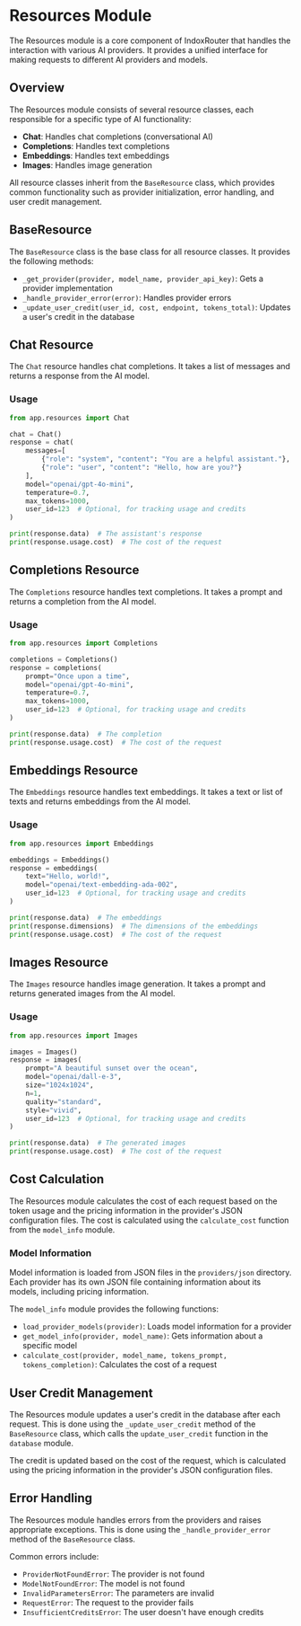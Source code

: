 # Resources Module

The Resources module is a core component of IndoxRouter that handles the interaction with various AI providers. It provides a unified interface for making requests to different AI providers and models.

## Overview

The Resources module consists of several resource classes, each responsible for a specific type of AI functionality:

- **Chat**: Handles chat completions (conversational AI)
- **Completions**: Handles text completions
- **Embeddings**: Handles text embeddings
- **Images**: Handles image generation

All resource classes inherit from the `BaseResource` class, which provides common functionality such as provider initialization, error handling, and user credit management.

## BaseResource

The `BaseResource` class is the base class for all resource classes. It provides the following methods:

- `_get_provider(provider, model_name, provider_api_key)`: Gets a provider implementation
- `_handle_provider_error(error)`: Handles provider errors
- `_update_user_credit(user_id, cost, endpoint, tokens_total)`: Updates a user's credit in the database

## Chat Resource

The `Chat` resource handles chat completions. It takes a list of messages and returns a response from the AI model.

### Usage

```python
from app.resources import Chat

chat = Chat()
response = chat(
    messages=[
        {"role": "system", "content": "You are a helpful assistant."},
        {"role": "user", "content": "Hello, how are you?"}
    ],
    model="openai/gpt-4o-mini",
    temperature=0.7,
    max_tokens=1000,
    user_id=123  # Optional, for tracking usage and credits
)

print(response.data)  # The assistant's response
print(response.usage.cost)  # The cost of the request
```

## Completions Resource

The `Completions` resource handles text completions. It takes a prompt and returns a completion from the AI model.

### Usage

```python
from app.resources import Completions

completions = Completions()
response = completions(
    prompt="Once upon a time",
    model="openai/gpt-4o-mini",
    temperature=0.7,
    max_tokens=1000,
    user_id=123  # Optional, for tracking usage and credits
)

print(response.data)  # The completion
print(response.usage.cost)  # The cost of the request
```

## Embeddings Resource

The `Embeddings` resource handles text embeddings. It takes a text or list of texts and returns embeddings from the AI model.

### Usage

```python
from app.resources import Embeddings

embeddings = Embeddings()
response = embeddings(
    text="Hello, world!",
    model="openai/text-embedding-ada-002",
    user_id=123  # Optional, for tracking usage and credits
)

print(response.data)  # The embeddings
print(response.dimensions)  # The dimensions of the embeddings
print(response.usage.cost)  # The cost of the request
```

## Images Resource

The `Images` resource handles image generation. It takes a prompt and returns generated images from the AI model.

### Usage

```python
from app.resources import Images

images = Images()
response = images(
    prompt="A beautiful sunset over the ocean",
    model="openai/dall-e-3",
    size="1024x1024",
    n=1,
    quality="standard",
    style="vivid",
    user_id=123  # Optional, for tracking usage and credits
)

print(response.data)  # The generated images
print(response.usage.cost)  # The cost of the request
```

## Cost Calculation

The Resources module calculates the cost of each request based on the token usage and the pricing information in the provider's JSON configuration files. The cost is calculated using the `calculate_cost` function from the `model_info` module.

### Model Information

Model information is loaded from JSON files in the `providers/json` directory. Each provider has its own JSON file containing information about its models, including pricing information.

The `model_info` module provides the following functions:

- `load_provider_models(provider)`: Loads model information for a provider
- `get_model_info(provider, model_name)`: Gets information about a specific model
- `calculate_cost(provider, model_name, tokens_prompt, tokens_completion)`: Calculates the cost of a request

## User Credit Management

The Resources module updates a user's credit in the database after each request. This is done using the `_update_user_credit` method of the `BaseResource` class, which calls the `update_user_credit` function in the `database` module.

The credit is updated based on the cost of the request, which is calculated using the pricing information in the provider's JSON configuration files.

## Error Handling

The Resources module handles errors from the providers and raises appropriate exceptions. This is done using the `_handle_provider_error` method of the `BaseResource` class.

Common errors include:

- `ProviderNotFoundError`: The provider is not found
- `ModelNotFoundError`: The model is not found
- `InvalidParametersError`: The parameters are invalid
- `RequestError`: The request to the provider fails
- `InsufficientCreditsError`: The user doesn't have enough credits
